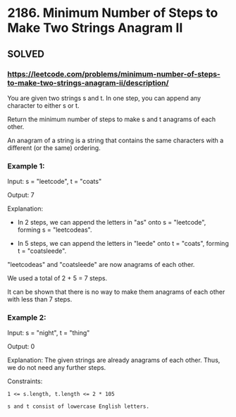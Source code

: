 # 2186. Minimum Number of Steps to Make Two Strings Anagram II

## SOLVED
### https://leetcode.com/problems/minimum-number-of-steps-to-make-two-strings-anagram-ii/description/
You are given two strings s and t. In one step, you can append any character to either s or t.



Return the minimum number of steps to make s and t anagrams of each other.



An anagram of a string is a string that contains the same characters with a different (or the same) ordering.





### Example 1:





Input: s = &quot;leetcode&quot;, t = &quot;coats&quot;


Output: 7



Explanation: 

- In 2 steps, we can append the letters in &quot;as&quot; onto s = &quot;leetcode&quot;, forming s = &quot;leetcodeas&quot;.

- In 5 steps, we can append the letters in &quot;leede&quot; onto t = &quot;coats&quot;, forming t = &quot;coatsleede&quot;.

&quot;leetcodeas&quot; and &quot;coatsleede&quot; are now anagrams of each other.

We used a total of 2 + 5 = 7 steps.

It can be shown that there is no way to make them anagrams of each other with less than 7 steps.





### Example 2:





Input: s = &quot;night&quot;, t = &quot;thing&quot;


Output: 0



Explanation: The given strings are already anagrams of each other. Thus, we do not need any further steps.







Constraints:





	1 <= s.length, t.length <= 2 * 105

	s and t consist of lowercase English letters.



